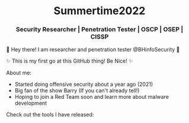 
<h1 align="center"><b>Summertime2022</b></h1>
<h3 align="center">Security Researcher | Penetration Tester | OSCP | OSEP | CISSP </h3>

👋 Hey there! I am researcher and penetration tester @BHinfoSecurity 👋

✨ This is my first go at this GitHub thing! Be Nice! ✨

About me:

- Started doing offensive security about a year ago (2021)
- Big fan of the show Barry (If you can't already tell!)
- Hoping to join a Red Team soon and learn more about malware development

Check out the tools I have released:

<!---
Summertime2022/Summertime2022 is a ✨ special ✨ repository because its `README.md` (this file) appears on your GitHub profile.
You can click the Preview link to take a look at your changes.
--->
